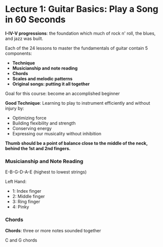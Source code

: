 # Lecture 1: Guitar Basics: Play a Song in 60 Seconds

**I-IV-V progressions**: the foundation which much of rock n' roll, the blues, and jazz was built.

Each of the 24 lessons to master the fundamentals of guitar contain 5 components:

- **Technique**
- **Musicianship and note reading**
- **Chords**
- **Scales and melodic patterns**
- **Original songs: putting it all together**

Goal for this course: become an accomplished beginner

**Good Technique**: Learning to play to instrument efficiently and without injury by:

- Optimizing force
- Building flexibility and strength
- Conserving energy
- Expressing our musicality without inhibition

**Thumb should be a point of balance close to the middle of the neck, behind the 1st and 2nd fingers.**

### Musicianship and Note Reading

E-B-G-D-A-E (highest to lowest strings)

Left Hand:

- 1: Index finger
- 2: Middle finger
- 3: Ring finger
- 4: Pinky

### Chords

**Chords**: three or more notes sounded together

C and G chords

